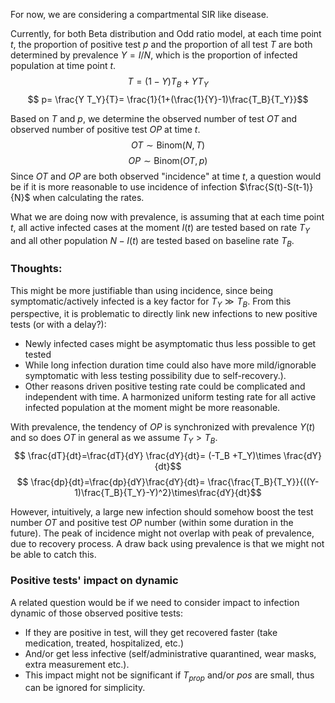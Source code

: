 For now, we are considering a compartmental SIR like disease.

Currently, for both Beta distribution and Odd ratio model, at each time point $t$, the proportion of positive test $p$ and the proportion of all test $T$ are both determined by prevalence $Y=I/N$, which is the proportion of infected population at time point $t$.
$$ T= (1-Y) T_B + Y T_Y $$
$$ p= \frac{Y T_Y}{T}= \frac{1}{1+(\frac{1}{Y}-1)\frac{T_B}{T_Y}}$$

Based on $T$ and $p$, we determine the observed number of test $OT$ and observed number of positive test $OP$ at time $t$.
$$OT \sim \text{Binom}(N,T)$$
$$OP \sim \text{Binom}(OT,p)$$
Since $OT$ and $OP$ are both observed "incidence" at time $t$, a question would be if it is more reasonable to use incidence of infection $\frac{S(t)-S(t-1)}{N}$ when calculating the rates. 

What we are doing now with prevalence, is assuming that at each time point $t$, all active infected cases at the moment $I(t)$ are tested based on rate $T_Y$ and all other population $N-I(t)$ are tested based on baseline rate $T_B$. 

### Thoughts:
This might be more justifiable than using incidence, since being symptomatic/actively infected is a key factor for $T_Y \gg T_B$. From this perspective, it is problematic to directly link new infections to new positive tests (or with a delay?):
- Newly infected cases might be asymptomatic thus less possible to get tested
- While long infection duration time could also have more mild/ignorable symptomatic with less testing possibility due to self-recovery.). 
- Other reasons driven positive testing rate could be complicated and independent with time.
A harmonized uniform testing rate for all active infected population at the moment might be more reasonable.

With prevalence, the tendency of $OP$ is synchronized with prevalence $Y(t)$ and so does $OT$ in general as we assume $T_Y > T_B$.
$$ \frac{dT}{dt}=\frac{dT}{dY} \frac{dY}{dt}= (-T_B +T_Y)\times \frac{dY}{dt}$$
$$ \frac{dp}{dt}=\frac{dp}{dY}\frac{dY}{dt}= \frac{\frac{T_B}{T_Y}}{((Y-1)\frac{T_B}{T_Y}-Y)^2}\times\frac{dY}{dt}$$

However, intuitively, a large new infection should somehow boost the test number $OT$ and positive test $OP$ number (within some duration in the future). 
The peak of incidence might not overlap with peak of prevalence, due to recovery process. A draw back using prevalence is that we might not be able to catch this.
### Positive tests' impact on dynamic 
A related question would be if we need to consider impact to infection dynamic of those observed positive tests: 
- If they are positive in test, will they get recovered faster (take medication, treated, hospitalized, etc.) 
- And/or get less infective (self/administrative quarantined, wear masks, extra measurement etc.). 
- This impact might not be significant if $T_{prop}$ and/or $pos$ are small, thus can be ignored for simplicity.